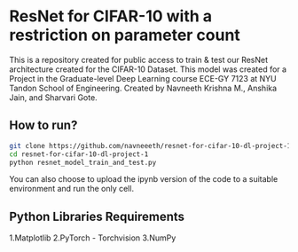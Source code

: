 # ResNet for CIFAR-10 with a restriction on parameter count
This is a repository created for public access to train &amp; test our ResNet architecture created for the CIFAR-10 Dataset. This model was created for a Project in the Graduate-level Deep Learning course ECE-GY 7123 at NYU Tandon School of Engineering. Created by Navneeth Krishna M., Anshika Jain, and Sharvari Gote.

## How to run?
```bash
git clone https://github.com/navneeeth/resnet-for-cifar-10-dl-project-1
cd resnet-for-cifar-10-dl-project-1
python resnet_model_train_and_test.py
```
You can also choose to upload the ipynb version of the code to a suitable environment and run the only cell.

## Python Libraries Requirements 
1.Matplotlib 
2.PyTorch - Torchvision 
3.NumPy 
